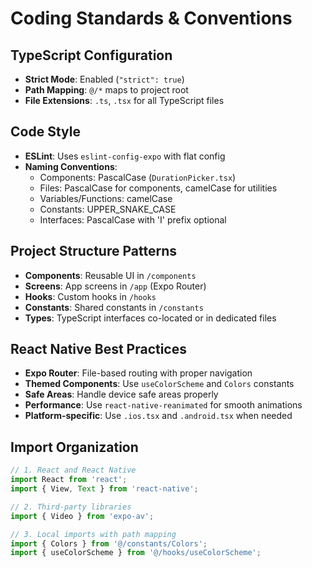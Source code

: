 # Coding Standards & Conventions

## TypeScript Configuration
- **Strict Mode**: Enabled (`"strict": true`)
- **Path Mapping**: `@/*` maps to project root
- **File Extensions**: `.ts`, `.tsx` for all TypeScript files

## Code Style
- **ESLint**: Uses `eslint-config-expo` with flat config
- **Naming Conventions**:
  - Components: PascalCase (`DurationPicker.tsx`)
  - Files: PascalCase for components, camelCase for utilities
  - Variables/Functions: camelCase
  - Constants: UPPER_SNAKE_CASE
  - Interfaces: PascalCase with 'I' prefix optional

## Project Structure Patterns
- **Components**: Reusable UI in `/components`
- **Screens**: App screens in `/app` (Expo Router)
- **Hooks**: Custom hooks in `/hooks`
- **Constants**: Shared constants in `/constants`
- **Types**: TypeScript interfaces co-located or in dedicated files

## React Native Best Practices
- **Expo Router**: File-based routing with proper navigation
- **Themed Components**: Use `useColorScheme` and `Colors` constants
- **Safe Areas**: Handle device safe areas properly
- **Performance**: Use `react-native-reanimated` for smooth animations
- **Platform-specific**: Use `.ios.tsx` and `.android.tsx` when needed

## Import Organization
```typescript
// 1. React and React Native
import React from 'react';
import { View, Text } from 'react-native';

// 2. Third-party libraries
import { Video } from 'expo-av';

// 3. Local imports with path mapping
import { Colors } from '@/constants/Colors';
import { useColorScheme } from '@/hooks/useColorScheme';
```